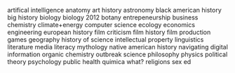 artifical intelligence
anatomy
art history
astronomy
black american history
big history
biology
biology 2012
botany
entrepeneurship
business
chemistry
climate+energy
computer science
ecology
economics
engineering
european history
film criticism
film history
film production
games
geography
history of science
intellectual property
linguistics
literature
media literacy
mythology
native american history
navigating digital information
organic chemistry
outbreak science
philosophy
physics
political theory
psychology
public health
quimica what?
religions
sex ed